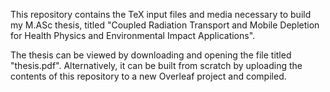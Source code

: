 This repository contains the TeX input files and media necessary to build my M.ASc thesis, titled "Coupled Radiation Transport and Mobile Depletion for
Health Physics and Environmental Impact Applications".

The thesis can be viewed by downloading and opening the file titled "thesis.pdf". Alternatively, it can be built from scratch by uploading the contents of this repository to a new Overleaf project and compiled. 
